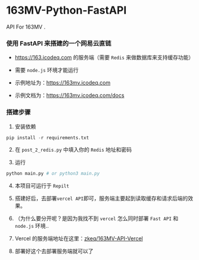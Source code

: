 # 163MV-Python-FastAPI
 API For 163MV .

### 使用 FastAPI 来搭建的一个网易云直链

- https://163.icodeq.com 的服务端（需要 `Redis` 来做数据库来支持缓存功能）

- 需要 `node.js` 环境才能运行

- 示例地址为：https://163mv.icodeq.com

- 示例文档为：https://163mv.icodeq.com/docs

### 搭建步骤

1. 安装依赖

```python
pip install -r requirements.txt
```

2. 在 `post_2_redis.py` 中填入你的 `Redis` 地址和密码

3. 运行

```python
python main.py # or python3 main.py
```

4. 本项目可运行于 `Repilt`

5. 搭建好后，去部署`vercel API`即可，服务端主要起到读取缓存和请求后端的效果。

6. （为什么要分开呢？是因为我找不到 `vercel` 怎么同时部署 `Fast API` 和 `node.js` 环境..

7. Vercel 的服务端地址在这里：[zkeq/163MV-API-Vercel](https://github.com/zkeq/163MV-API-Vercel)

8. 部署好这个去部署服务端就可以了
